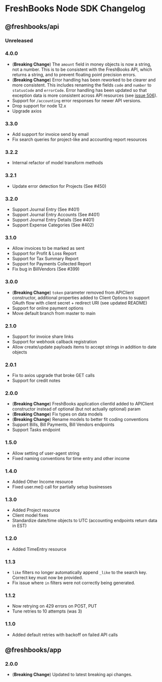 # FreshBooks Node SDK Changelog

## @freshbooks/api

### Unreleased

### 4.0.0

- (**Breaking Change**) The `amount` field in money objects is now a string, not a number. This is to be consistent
  with the FreshBooks API, which returns a string, and to prevent floating point precision errors.
- (**Breaking Change**) Error handling has been reworked to be clearer and more consistent. This includes renaming the
  fields `code` and `number` to `statusCode` and `errorCode`. Error handling has been updated so that exception data is
  more consistent across API resources (see [issue 506](https://github.com/freshbooks/freshbooks-nodejs-sdk/issues/506)).
- Support for `/accounting` error responses for newer API versions.
- Drop support for node 12.x
- Upgrade axios

### 3.3.0

- Add support for invoice send by email
- Fix search queries for project-like and accounting report resources

### 3.2.2

- Internal refactor of model transform methods

### 3.2.1

- Update error detection for Projects (See #450)

### 3.2.0

- Support Journal Entry (See #401)
- Support Journal Entry Accounts (See #401)
- Support Journal Entry Details (See #401)
- Support Expense Categories (See #402)

### 3.1.0

- Allow invoices to be marked as sent
- Support for Profit & Loss Report
- Support for Tax Summary Report
- Support for Payments Collected Report
- Fix bug in BillVendors (See #399)

### 3.0.0

- (**Breaking Change**) `token` parameter removed from APIClient constructor, additional properties added to Client
  Options to support OAuth flow with client secret + redirect URI (see updated README)
- Support for online payment options
- Move default branch from master to main

### 2.1.0

- Support for invoice share links
- Support for webhook callback registration
- Allow create/update payloads items to accept strings in addition to date objects

### 2.0.1

- Fix to axios upgrade that broke GET calls
- Support for credit notes

### 2.0.0

- (**Breaking Change**) FreshBooks application clientId added to APIClient
  constructor instead of optional (but not actually optional) param
- (**Breaking Change**) Fix types on data models
- (**Breaking Change**) Rename models to better fit coding conventions
- Support Bills, Bill Payments, Bill Vendors endpoints
- Support Tasks endpoint

### 1.5.0

- Allow setting of user-agent string
- Fixed naming conventions for time entry and other income

### 1.4.0

- Added Other Income resource
- Fixed user.me() call for partially setup businesses

### 1.3.0

- Added Project resource
- Client model fixes
- Standardize date/time objects to UTC (accounting endpoints return data in EST)

### 1.2.0

- Added TimeEntry resource

### 1.1.3

- `like` filters no longer automatically append `_like` to the search key.
  Correct key must now be provided.
- Fix issue where `in` filters were not correctly being generated.

### 1.1.2

- Now retrying on 429 errors on POST, PUT
- Tune retries to 10 attempts (was 3)

### 1.1.0

- Added default retries with backoff on failed API calls

## @freshbooks/app

### 2.0.0

- (**Breaking Change**) Updated to latest breaking api changes.
